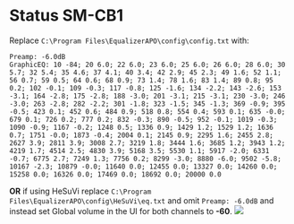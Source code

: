 # Status SM-CB1
Replace `C:\Program Files\EqualizerAPO\config\config.txt` with:
```
Preamp: -6.0dB
GraphicEQ: 10 -84; 20 6.0; 22 6.0; 23 6.0; 25 6.0; 26 6.0; 28 6.0; 30 5.7; 32 5.4; 35 4.6; 37 4.1; 40 3.4; 42 2.9; 45 2.3; 49 1.6; 52 1.1; 56 0.7; 59 0.5; 64 0.6; 68 0.9; 73 1.4; 78 1.6; 83 1.4; 89 0.8; 95 0.2; 102 -0.1; 109 -0.3; 117 -0.8; 125 -1.6; 134 -2.2; 143 -2.6; 153 -3.1; 164 -2.8; 175 -2.8; 188 -3.0; 201 -3.1; 215 -3.1; 230 -3.0; 246 -3.0; 263 -2.8; 282 -2.2; 301 -1.8; 323 -1.5; 345 -1.3; 369 -0.9; 395 -0.5; 423 0.1; 452 0.6; 484 0.9; 518 0.8; 554 0.4; 593 0.1; 635 -0.0; 679 0.1; 726 0.2; 777 0.2; 832 -0.3; 890 -0.5; 952 -0.1; 1019 -0.3; 1090 -0.9; 1167 -0.2; 1248 0.5; 1336 0.9; 1429 1.2; 1529 1.2; 1636 0.7; 1751 -0.0; 1873 -0.4; 2004 0.1; 2145 0.9; 2295 1.6; 2455 2.8; 2627 3.9; 2811 3.9; 3008 2.7; 3219 1.8; 3444 1.6; 3685 1.2; 3943 1.2; 4219 1.7; 4514 2.5; 4830 3.9; 5168 3.5; 5530 1.1; 5917 -2.0; 6331 -0.7; 6775 2.7; 7249 1.3; 7756 0.2; 8299 -3.0; 8880 -6.0; 9502 -5.8; 10167 -2.3; 10879 -0.0; 11640 0.0; 12455 0.0; 13327 0.0; 14260 0.0; 15258 0.0; 16326 0.0; 17469 0.0; 18692 0.0; 20000 0.0
```
**OR** if using HeSuVi replace `C:\Program Files\EqualizerAPO\config\HeSuVi\eq.txt` and omit `Preamp: -6.0dB` and instead set Global volume in the UI for both channels to **-60**.
![](https://raw.githubusercontent.com/jaakkopasanen/AutoEq/master/results/Sonoma%20Model%20One/innerfidelity/onear/Status%20SM-CB1/Status%20SM-CB1.png)